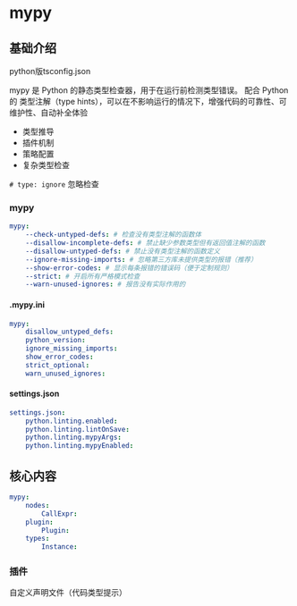 # mypy




## 基础介绍


python版tsconfig.json



mypy 是 Python 的静态类型检查器，用于在运行前检测类型错误。
配合 Python 的 类型注解（type hints），可以在不影响运行的情况下，增强代码的可靠性、可维护性、自动补全体验
- 类型推导
- 插件机制
- 策略配置
- 复杂类型检查 

`# type: ignore` 忽略检查


### mypy
```yaml
mypy:
    --check-untyped-defs: # 检查没有类型注解的函数体
    --disallow-incomplete-defs: # 禁止缺少参数类型但有返回值注解的函数
    --disallow-untyped-defs: # 禁止没有类型注解的函数定义
    --ignore-missing-imports: # 忽略第三方库未提供类型的报错（推荐）
    --show-error-codes: # 显示每条报错的错误码（便于定制规则）
    --strict: # 开启所有严格模式检查
    --warn-unused-ignores: # 报告没有实际作用的
```


#### .mypy.ini
```yaml
mypy:
    disallow_untyped_defs:
    python_version:
    ignore_missing_imports:
    show_error_codes:
    strict_optional:
    warn_unused_ignores:
```


#### settings.json
```yaml
settings.json:
    python.linting.enabled:
    python.linting.lintOnSave:
    python.linting.mypyArgs:
    python.linting.mypyEnabled:
```



## 核心内容
```yaml
mypy:
    nodes:
        CallExpr:
    plugin:
        Plugin:
    types:
        Instance:
```

### 插件

自定义声明文件（代码类型提示）



